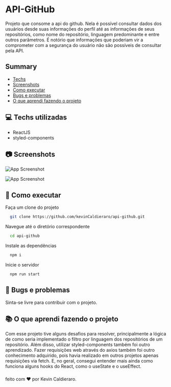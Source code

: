 # API-GitHub

Projeto que consome a api do github. Nela é possível consultar dados dos usuários desde suas informações do perfil até as informações de seus repositórios, como nome do repositório, linguagem predominante e entre outros parâmetros. É notório que informações que poderiam vir a comprometer com a segurança do usuário não são possíveis de consultar pela API.

## Summary

- [Techs](#computer-techs)
- [Screenshots](#camera-screenshots)
- [Como executar](#rocket-como-executar)
- [Bugs e problemas](#bug-bugs-e-problemas)
- [O que aprendi fazendo o projeto](#books-o-que-aprendi-fazendo-o-projeto)

## :computer: Techs utilizadas

- ReactJS
- styled-components

## :camera: Screenshots

![App Screenshot]('')

![App Screenshot]('')

## :rocket: Como executar

Faça um clone do projeto

```bash
  git clone https://github.com/kevinCaldieraro/api-github.git
```

Navegue até o diretório correspondente

```bash
  cd api-github
```

Instale as dependências

```bash
  npm i
```

Inicie o servidor

```bash
  npm run start
```

## :bug: Bugs e problemas

Sinta-se livre para contribuir com o projeto.

## :books: O que aprendi fazendo o projeto

Com esse projeto tive alguns desafios para resolver, principalmente a lógica de como seria implementado o filtro por linguagem dos repositórios de um repositório. Além disso, utilizar styled-components também foi outro aprendizado. Fazer requisições web através do axios também foi outro conhecimento adquirido, pois havia realizado em outros projetos apenas requisições via fetch. E, no geral, consegui entender mais ainda como funciona alguns hooks do React, como o useState e o useEffect.

###

feito com :heart: por Kevin Caldieraro.
